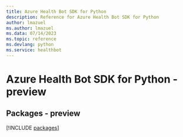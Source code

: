 ```yaml
---
title: Azure Health Bot SDK for Python
description: Reference for Azure Health Bot SDK for Python
author: lmazuel
ms.author: lmazuel
ms.data: 07/14/2023
ms.topic: reference
ms.devlang: python
ms.service: healthbot
---
```

# Azure Health Bot SDK for Python - preview
## Packages - preview
[!INCLUDE [packages](health-bot-index.md)]